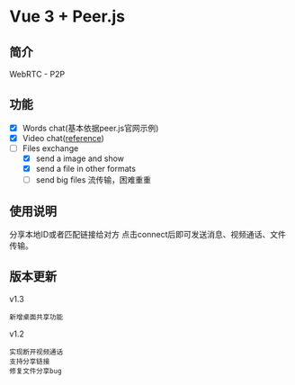 # Vue 3 + Peer.js
## 简介
WebRTC - P2P

## 功能
- [x] Words chat(基本依据peer.js官网示例)
- [x] Video chat([reference](https://github.com/haixiangyan/react-p2p-chatroom))
- [ ] Files exchange
    - [x] send a image and show
    - [x] send a file in other formats
    - [ ] send big files 流传输，困难重重
## 使用说明
分享本地ID或者匹配链接给对方
点击connect后即可发送消息、视频通话、文件传输。

## 版本更新
v1.3
```
新增桌面共享功能
```

v1.2
```
实现断开视频通话
支持分享链接
修复文件分享bug
```